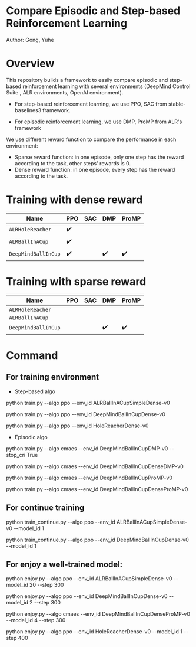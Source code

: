# Compare Episodic and Step-based Reinforcement Learning

Author: Gong, Yuhe

# Overview

This repository builds a framework to easily compare episodic and step-based reinforcement learning with several environments (DeepMind Control Suite , ALR environments, OpenAI environment).

- For step-based reinforcement learning, we use PPO, SAC from stable-baselines3 framework.

- For episodic reinforcement learning, we use DMP, ProMP from ALR's framework

We use different reward function to compare the performance in each environment:

- Sparse reward function: in one episode, only one step has the reward according to the task, other steps' rewards is 0.
- Dense reward function: in one episode, every step has the reward according to the task.

# Training with dense reward

|Name| PPO|SAC|DMP|ProMP
|---|---|---|---|---|
|`ALRHoleReacher`|:heavy_check_mark:|  |  | 
|`ALRBallInACup`|:heavy_check_mark:|  |  | 
|`DeepMindBallInCup`|:heavy_check_mark:|  | :heavy_check_mark:| :heavy_check_mark:

# Training with sparse reward

|Name| PPO|SAC|DMP|ProMP
|---|---|---|---|---|
|`ALRHoleReacher`||  |  | 
|`ALRBallInACup`||  |  | 
|`DeepMindBallInCup`||  | :heavy_check_mark: | :heavy_check_mark:

# Command
## For training environment
- Step-based algo

python train.py --algo ppo --env_id ALRBallInACupSimpleDense-v0

python train.py --algo ppo --env_id DeepMindBallInCupDense-v0

python train.py --algo ppo --env_id HoleReacherDense-v0

- Episodic algo

python train.py --algo cmaes --env_id DeepMindBallInCupDMP-v0 --stop_cri True

python train.py --algo cmaes --env_id DeepMindBallInCupDenseDMP-v0

python train.py --algo cmaes --env_id DeepMindBallInCupProMP-v0

python train.py --algo cmaes --env_id DeepMindBallInCupDenseProMP-v0

## For continue training

python train_continue.py --algo ppo --env_id ALRBallInACupSimpleDense-v0 --model_id 1

python train_continue.py --algo ppo --env_id DeepMindBallInCupDense-v0 --model_id 1

## For enjoy a well-trained model:

python enjoy.py --algo ppo --env_id ALRBallInACupSimpleDense-v0 --model_id 20 --step 300

python enjoy.py --algo ppo --env_id DeepMindBallInCupDense-v0 --model_id 2 --step 300

python enjoy.py --algo cmaes --env_id DeepMindBallInCupDenseProMP-v0 --model_id 4 --step 300

python enjoy.py --algo ppo --env_id HoleReacherDense-v0 --model_id 1 --step 400






